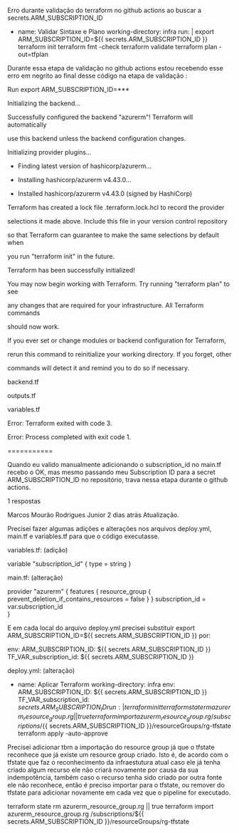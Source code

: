 Erro durante validação do terraform no github actions ao buscar a secrets.ARM_SUBSCRIPTION_ID
- name: Validar Sintaxe e Plano
  working-directory: infra
  run: |
    export ARM_SUBSCRIPTION_ID=${{ secrets.ARM_SUBSCRIPTION_ID }}
    terraform init
    terraform fmt -check
    terraform validate
    terraform plan -out=tfplan


Durante essa etapa de validação no github actions estou recebendo esse erro em negrito ao final desse código na etapa de validação :


Run export ARM_SUBSCRIPTION_ID=***

Initializing the backend...

Successfully configured the backend "azurerm"! Terraform will automatically

use this backend unless the backend configuration changes.

Initializing provider plugins...

- Finding latest version of hashicorp/azurerm...

- Installing hashicorp/azurerm v4.43.0...

- Installed hashicorp/azurerm v4.43.0 (signed by HashiCorp)

Terraform has created a lock file .terraform.lock.hcl to record the provider

selections it made above. Include this file in your version control repository

so that Terraform can guarantee to make the same selections by default when

you run "terraform init" in the future.

Terraform has been successfully initialized!

You may now begin working with Terraform. Try running "terraform plan" to see

any changes that are required for your infrastructure. All Terraform commands

should now work.

If you ever set or change modules or backend configuration for Terraform,

rerun this command to reinitialize your working directory. If you forget, other

commands will detect it and remind you to do so if necessary.

backend.tf

outputs.tf

variables.tf

Error: Terraform exited with code 3.

Error: Process completed with exit code 1.



===========

Quando eu valido manualmente adicionando o subscription_id no main.tf recebo o OK, mas mesmo passando meu Subscription ID para a secret ARM_SUBSCRIPTION_ID no repositório, trava nessa etapa durante o github actions.

1 respostas

Marcos Mourão Rodrigues Junior
2 dias atrás
Atualização.

Precisei fazer algumas adições e alterações nos arquivos deploy.yml, main.tf e variables.tf para que o código executasse.



variables.tf: (adição)

variable "subscription_id" {
  type = string
}


main.tf: (alteração)

provider "azurerm" {
  features {
    resource_group {
      prevent_deletion_if_contains_resources = false
    }
  }
  subscription_id = var.subscription_id  
}


E em cada local do arquivo deploy.yml precisei substituir  export ARM_SUBSCRIPTION_ID=${{ secrets.ARM_SUBSCRIPTION_ID }} por:

env:
  ARM_SUBSCRIPTION_ID: ${{ secrets.ARM_SUBSCRIPTION_ID }}
  TF_VAR_subscription_id: ${{ secrets.ARM_SUBSCRIPTION_ID }}


deploy.yml: (alteração)

- name: Aplicar Terraform
    working-directory: infra
    env:
      ARM_SUBSCRIPTION_ID: ${{ secrets.ARM_SUBSCRIPTION_ID }}
      TF_VAR_subscription_id: ${{ secrets.ARM_SUBSCRIPTION_ID }}
    run: |          
      terraform init
      terraform state rm azurerm_resource_group.rg || true
      terraform import azurerm_resource_group.rg /subscriptions/${{ secrets.ARM_SUBSCRIPTION_ID }}/resourceGroups/rg-tfstate 
      terraform apply -auto-approve


Precisei adicionar tbm a importação do resource group já que o tfstate reconhece que já existe um resource group criado.  Isto é, de acordo com o tfstate que faz o reconhecimento da infraestutura atual caso ele já tenha criado algum recurso ele não criará novamente por causa da sua indempotência, também caso o recurso tenha sido criado por outra fonte ele não reconhece, então é preciso importar para o tfstate, ou remover do tfstate para adicionar novamente em cada vez que o pipeline for executado.

terraform state rm azurerm_resource_group.rg || true
terraform import azurerm_resource_group.rg /subscriptions/${{ secrets.ARM_SUBSCRIPTION_ID }}/resourceGroups/rg-tfstate 
